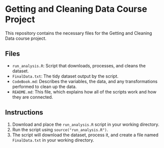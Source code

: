 # Getting and Cleaning Data Course Project

This repository contains the necessary files for the Getting and Cleaning Data course project.

## Files

- `run_analysis.R`: Script that downloads, processes, and cleans the dataset.
- `FinalData.txt`: The tidy dataset output by the script.
- `CodeBook.md`: Describes the variables, the data, and any transformations performed to clean up the data.
- `README.md`: This file, which explains how all of the scripts work and how they are connected.

## Instructions

1. Download and place the `run_analysis.R` script in your working directory.
2. Run the script using `source("run_analysis.R")`.
3. The script will download the dataset, process it, and create a file named `FinalData.txt` in your working directory.